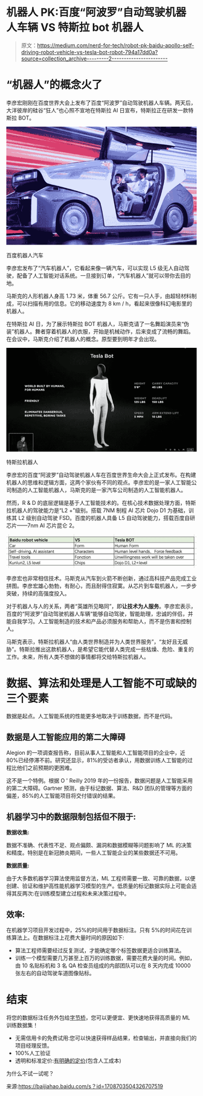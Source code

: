 # 机器人 PK:百度“阿波罗”自动驾驶机器人车辆 VS 特斯拉 bot 机器人

> 原文：<https://medium.com/nerd-for-tech/robot-pk-baidu-apollo-self-driving-robot-vehicle-vs-tesla-bot-robot-794a17dd0a?source=collection_archive---------2----------------------->

# “机器人”的概念火了

李彦宏刚刚在百度世界大会上发布了百度“阿波罗”自动驾驶机器人车辆。两天后，大洋彼岸的硅谷“狂人”也心照不宣地在特斯拉 AI 日宣布，特斯拉正在研发一款特斯拉 BOT。

![](img/01b1a28739d2460e52ae76c1671b3e6a.png)

百度机器人汽车

李彦宏发布了“汽车机器人”，它看起来像一辆汽车，可以实现 L5 级无人自动驾驶，配备了人工智能对话系统。一旦接到订单，“汽车机器人”就可以带你去目的地。

马斯克的人形机器人身高 1.73 米，体重 56.7 公斤。它有一只人手，由超轻材料制成，可以扫描有用的信息。它的移动速度为 8 km / h，看起来很像科幻电影里的机器人。

在特斯拉 AI 日，为了展示特斯拉 BOT 机器人，马斯克请了一名舞蹈演员来“伪装”机器人。舞者穿着机器人的衣服，开始是机械动作，后来变成了流畅的舞蹈。在会议中，马斯克介绍了机器人的概念。原型要到明年才会出现。

![](img/10d70226aeaa207b335e5484adb93e29.png)

特斯拉机器人

李彦宏的百度“阿波罗”自动驾驶机器人车在百度世界生命大会上正式发布。在构建机器人的思维和逻辑方面，这两个家伙有不同的观点。李彦宏的是一家人工智能公司制造的人工智能机器人，马斯克的是一家汽车公司制造的人工智能机器人。

然而，R & D 的底层逻辑是基于人工智能技术的。在核心技术数据处理方面，特斯拉机器人的驾驶能力是“L2 +”级别。搭载 7NM 制程 AI 芯片 Dojo D1 为基础，训练其 L2 级别自动驾驶 FSD。百度的机器人具备 L5 自动驾驶能力，搭载百度自研芯片——7nm AI 芯片昆仑 2。

![](img/378ad7c53ed3d814c499fdce7a11ceb9.png)

李彦宏也非常相信技术。马斯克从汽车到火箭不断创新，通过高科技产品完成工业拼图。李彦宏雄心勃勃，有耐心，而且耐得住寂寞。从芯片到车载机器人，一步步突破，持续的高强度投入。

对于机器人与人的关系，两者“英雄所见略同”，即**让技术为人服务**。李彦宏表示，百度的“阿波罗”自动驾驶机器人车辆“能够自动驾驶，智能助理，忠诚的伴侣，并能自我学习。人工智能制造的技术和产品必须服务和帮助人，而不是伤害和控制人。

马斯克表示，特斯拉机器人“由人类世界制造并为人类世界服务”，“友好且无威胁”。特斯拉推出这款机器人，是希望它能代替人类完成一些枯燥、危险、重复的工作。未来，所有人类不想做的事情都将交给特斯拉机器人。

# 数据、算法和处理是人工智能不可或缺的三个要素

数据是起点。人工智能系统的性能更多地取决于训练数据，而不是代码。

## 数据是人工智能应用的第二大障碍

Alegion 的一项调查报告称，目前从事人工智能和人工智能项目的企业中，近 80%已经停滞不前。研究还显示，81%的受访者承认，用数据训练人工智能的过程比他们之前预期的更困难。

这不是一个特例。根据 O ' Reilly 2019 年的一份报告，数据问题是人工智能采用的第二大障碍。Gartner 预测，由于标记数据、算法、R&D 团队的管理等方面的偏差，85%的人工智能项目将交付错误的结果。

## 机器学习中的数据限制包括但不限于:

**数据收集:**

数据不准确、代表性不足、观点偏颇、漏洞和数据模糊等问题影响了 ML 的决策和精度。特别是在新冠肺炎期间，一些人工智能企业的某些数据还不可用。

**数据质量:**

由于大多数机器学习算法使用监督方法，ML 工程师需要一致、可靠的数据，以便创建、验证和维护高性能机器学习模型的生产。低质量的标记数据实际上可能会适得其反两次:在训练模型建立过程和未来决策过程中。

## 效率:

在机器学习项目开发过程中，25%的时间用于数据标注。只有 5%的时间花在训练算法上。在数据标注上花费大量时间的原因如下:

*   算法工程师需要经过反复测试，才能确定哪个标签数据更适合训练算法。
*   训练一个模型需要几万甚至上百万的训练数据，需要花费大量的时间。例如，由 10 名贴标机和 3 名 QA 检查员组成的内部团队可以在 8 天内完成 10000 张左右的自动驾驶车道图像贴标。

# 结束

将您的数据标注任务外包给[字节桥](https://tinyurl.com/2k7ee5t9)，您可以更便宜、更快速地获得高质量的 ML 训练数据集！

*   无需信用卡的免费试用:您可以快速获得样品结果，检查输出，并直接向我们的项目经理反馈。
*   100%人工验证
*   透明和标准定价:[有明确的定价](https://www.bytebridge.io/#/?module=price)(包含人工成本)

为什么不试一试呢？

来源:https://baijiahao.baidu.com/s？id=1708703504326707519